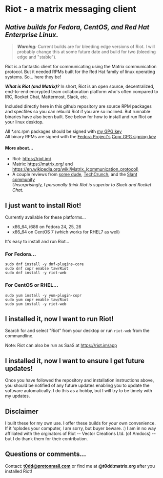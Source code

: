 # Riot - a matrix messaging client    
## *Native builds for Fedora, CentOS, and Red Hat Enterprise Linux.*

> _**Warning:**_ Current builds are for bleeding edge versions of Riot. I will probably change this at some future date and build for two (bleeding edge and "stable").

Riot is a fantastic client for communicating using the Matrix communication protocol. But it needed RPMs built for the Red Hat family of linux operating systems. So... here they be!

_**What is Riot (and Matrix)?**_ In short, Riot is an open source, decentralized, end-to-end encrypted team collaboration platform who's often compared to IRC, Rocket Chat, Mattermost, Slack, etc.

Included directly here in this github repository are source RPM packages and specfiles so you can rebuild Riot if you are so inclined. But runnable binaries have also been built. See below for how to install and run Riot on your linux desktop. 

All \*.src.rpm packages should be signed with [my GPG key](https://keybase.io/toddwarner/key.asc)<br />All binary RPMs are signed with the [Fedora Project's](https://fedoraproject.org/) [Copr GPG signing key](https://copr-be.cloud.fedoraproject.org/results/taw/Riot/pubkey.gpg)

#### More about...

* Riot: <https://riot.im/>
* Matrix: <https://matrix.org/> and <https://en.wikipedia.org/wiki/Matrix_(communication_protocol)>
* A couple reviews from [some dude](http://www.1500wordmtu.com/2016/slack-no-more-why-you-should-use-riotim-and-matrixorg), [TechCrunch](https://techcrunch.com/2016/09/19/riot-wants-to-be-like-slack-but-with-the-flexibility-of-an-underlying-open-source-platform/), and the [Slant community](https://www.slant.co/options/12764/~matrix-review)<br />_Unsurprisingly, I personally think Riot is superior to Slack and Rocket Chat._

## I just want to install Riot!

Currently available for these platforms...

* x86_64, i686 on Fedora 24, 25, 26
* x86_64 on CentOS 7 (which works for RHEL7 as well)

It's easy to install and run Riot...

### For Fedora...
```
sudo dnf install -y dnf-plugins-core
sudo dnf copr enable taw/Riot
sudo dnf install -y riot-web
```

### For CentOS or RHEL...
```
sudo yum install -y yum-plugin-copr
sudo yum copr enable taw/Riot
sudo yum install -y riot-web
```

## I installed it, now I want to run Riot!

Search for and select "Riot" from your desktop or run `riot-web` from the commandline.

Note: Riot can also be run as SaaS at <https://riot.im/app>

## I installed it, now I want to ensure I get future updates!

Once you have followed the repository and installation instructions above, you should be notified of any future updates enabling you to update the software automatically. I do this as a hobby, but I will try to be timely with my updates.

## Disclaimer

I built these for my own use. I offer these builds for your own convenience. If it 'splodes your computer, I am sorry, but buyer beware. :) I am in no way affiliated with the orginators of Riot -- Vector Creations Ltd. (of Amdocs) -- but I do thank them for their contribution.

## Questions or comments...

Contact: **t0dd@protonmail.com** or find me at **@t0dd:matrix.org** after you installed Riot!
